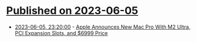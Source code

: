 # [Published on 2023-06-05](index.md)

* [2023-06-05, 23:20:00](https://hardware.slashdot.org/story/23/06/05/2145224/apple-announces-new-mac-pro-with-m2-ultra-pci-expansion-slots-and-6999-price?utm_source=rss1.0mainlinkanon&utm_medium=feed) - [Apple Announces New Mac Pro With M2 Ultra, PCI Expansion Slots, and $6999 Price](https://hardware.slashdot.org/story/23/06/05/2145224/apple-announces-new-mac-pro-with-m2-ultra-pci-expansion-slots-and-6999-price?utm_source=rss1.0mainlinkanon&utm_medium=feed)
